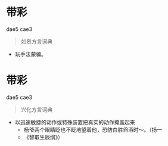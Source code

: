# 带彩
dae5 cae3
> 如皋方言词典
- 玩手法蒙骗。

# 带彩
dae5 cae3
> 兴化方言词典
- 以迅速敏捷的动作或特殊装置把真实的动作掩盖起来
  - 杨爷两个眼睛眨也不眨地望着他，恐防白胜舀酒时～。（扬一
  - 《智取生辰纲》）

